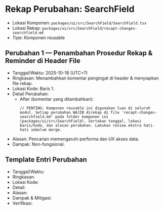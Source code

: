 # Rekap Perubahan: SearchField

- Lokasi Komponen: `packages/ui/src/SearchField/SearchField.tsx`
- Lokasi Rekap: `packages/ui/src/SearchField/recapt-changes-searchfield.md`
- Tipe: Komponen reusable

## Perubahan 1 — Penambahan Prosedur Rekap & Reminder di Header File
- Tanggal/Waktu: 2025-10-18 (UTC+7)
- Ringkasan: Menambahkan komentar pengingat di header & menyiapkan file rekap.
- Lokasi Kode: Baris 1.
- Detail Perubahan:
  - After (komentar yang ditambahkan):
    ```tsx
    // PENTING: Komponen reusable ini digunakan luas di seluruh modul. Setiap perubahan WAJIB direkap di file 'recapt-changes-searchfield.md' pada folder komponen ini (packages/ui/src/SearchField). Sertakan tanggal, lokasi baris/kode, dan alasan perubahan. Lakukan review ekstra hati-hati sebelum merge.
    ```
- Alasan: Pencarian memengaruhi performa dan UX akses data.
- Dampak: Non-fungsional.

## Template Entri Perubahan
- Tanggal/Waktu:
- Ringkasan:
- Lokasi Kode:
- Detail:
- Alasan:
- Dampak & Mitigasi:
- Verifikasi: